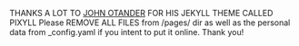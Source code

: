 THANKS A LOT TO [JOHN OTANDER](http://johnotander.com) FOR HIS JEKYLL THEME CALLED PIXYLL
Please REMOVE ALL FILES from /pages/ dir as well as the personal data from _config.yaml if you intent to put it online. Thank you!
